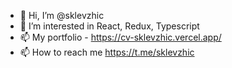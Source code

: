 - 👋 Hi, I’m @sklevzhic
- 👀 I’m interested in React, Redux, Typescript
- 📫 My portfolio - https://cv-sklevzhic.vercel.app/
- 📫 How to reach me https://t.me/sklevzhic

<!---
sklevzhic/sklevzhic is a ✨ special ✨ repository because its `README.md` (this file) appears on your GitHub profile.
You can click the Preview link to take a look at your changes.
--->

